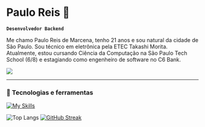 # Paulo Reis 🚀

**`Desenvolvedor Backend`**

Me chamo Paulo Reis de Marcena, tenho 21 anos e sou natural da cidade de São Paulo. Sou técnico em eletrônica pela ETEC Takashi Morita. Atualmente, estou cursando Ciência da Computação na São Paulo Tech School (6/8) e estagiando como engenheiro de software no C6 Bank.

<div> 
    <a href="https://www.linkedin.com/in/paulo-marcena-b4a26a258/" target="_blank">
        <img src="https://img.shields.io/badge/-LinkedIn-%230077B5?style=for-the-badge&logo=linkedin&logoColor=white" target="_blank">
    </a> 
</div>

---

### 🤖 Tecnologias e ferramentas


[![My Skills](https://skillicons.dev/icons?i=java,git)](https://skillicons.dev)

![Top Langs](https://github-readme-stats.vercel.app/api/top-langs/?username=paulo07reis&theme=transparent&layout=compact&show_icons=true&hide_border=true&card_width=250)
[![GitHub Streak](https://streak-stats.demolab.com?user=paulo07reis&hide_border=true&theme=transparent)](https://git.io/streak-stats)
